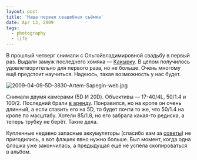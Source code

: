 ```yaml
---
layout: post
title: 'Наша первая свадебная съёмка'
date: Apr 13, 2009
tags:
  - photography
  - life
---
```


В прошлый четверг снимали с Ольгойвладимировной свадьбу в первый раз. Выдали замуж последнего хомяка — [Какырку](http://kakirka.livejournal.com/). В целом получилось удовлетворительно для первого раза, но не больше. Очень многому ещё предстоит научиться. Надеюсь, такая возможность у нас будет.

![2009-04-09-5D-3830-Artem-Sapegin-web.jpg](upload://2009-04-09-5D-3830-Artem-Sapegin-web.jpg)

Снимали двумя камерами (5D И 20D). Объективы — 17-40/4L, 50/1.4 и 100/2. Последний брали [в аренду](http://rentaphoto.ru/ "Фотопрокат"). Понравился, но на кропе он очень длинный, а если ставить его на 5D, то будет почти то же, что 50/1.4 на кропе по масштабу. Хотели 85/1.8, но его забрала какая-то редиска, а теперь трубку не берёт. Такие дела.

Купленные недавно запасные аккумуляторы (спасибо вам за [советы](http://birdwatcher.ru/blog/3347/ "Запасные аккумуляторы для камеры")) не пригодились, а вот флэшек явно нужно больше. Был момент, когда одна флэшка уже закончилась, а предыдущая ещё не успела скопироваться в альбом.
